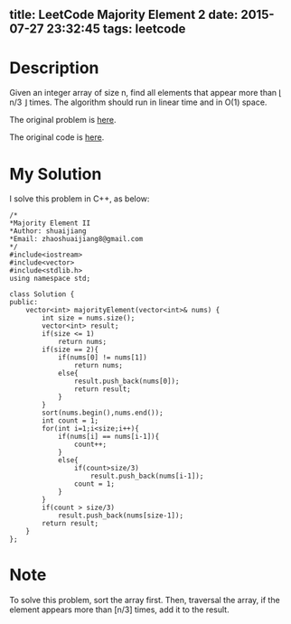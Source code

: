 title: LeetCode Majority Element 2
date: 2015-07-27 23:32:45
tags: leetcode
---

# Description
Given an integer array of size n, find all elements that appear more than ⌊ n/3 ⌋ times. The algorithm should run in linear time and in O(1) space.

The original problem is [here](https://leetcode.com/problems/majority-element-ii/ "Problem").

The original code is [here](https://github.com/shuaijiang/LeetCode/blob/master/MajorityElement2.cpp "Code").
<!--more-->

# My Solution
I solve this problem in C++, as below:
	
	/*
	*Majority Element II 
	*Author: shuaijiang
	*Email: zhaoshuaijiang8@gmail.com
	*/
	#include<iostream>
	#include<vector>
	#include<stdlib.h>
	using namespace std;
	
	class Solution {
	public:
	    vector<int> majorityElement(vector<int>& nums) {
	        int size = nums.size();
	        vector<int> result;
	    	if(size <= 1)
	    		return nums;
	    	if(size == 2){
	    		if(nums[0] != nums[1])
	    			return nums;
	    		else{
	    			result.push_back(nums[0]);
	    			return result;
	    		}
	    	}
	    	sort(nums.begin(),nums.end());
	    	int count = 1;
			for(int i=1;i<size;i++){
	    		if(nums[i] == nums[i-1]){
	    			count++;
	    		}
	    		else{
	    			if(count>size/3)
	    				result.push_back(nums[i-1]);
	    			count = 1;
	    		}
	    	}
	    	if(count > size/3)
	    		result.push_back(nums[size-1]);
	    	return result;
	    }
	};

# Note
To solve this problem, sort the array first. Then, traversal the array, if the  element appears more than [n/3] times, add it to the result.   
